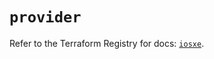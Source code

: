 # `provider`

Refer to the Terraform Registry for docs: [`iosxe`](https://registry.terraform.io/providers/ciscodevnet/iosxe/0.9.3/docs).
